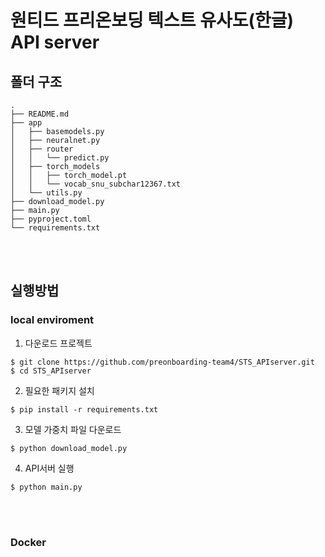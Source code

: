 # 원티드 프리온보딩 텍스트 유사도(한글) API server


## 폴더 구조
```
.
├── README.md
├── app
│   ├── basemodels.py
│   ├── neuralnet.py
│   ├── router
│   │   └── predict.py
│   ├── torch_models
│   │   ├── torch_model.pt
│   │   └── vocab_snu_subchar12367.txt
│   └── utils.py
├── download_model.py
├── main.py
├── pyproject.toml
└── requirements.txt
```

<br>
<br>

## 실행방법

### local enviroment

1. 다운로드 프로젝트
```console
$ git clone https://github.com/preonboarding-team4/STS_APIserver.git
$ cd STS_APIserver
```

2. 필요한 패키지 설치
```console
$ pip install -r requirements.txt
```

3. 모델 가중치 파일 다운로드
```console
$ python download_model.py
```

4. API서버 실행
```console
$ python main.py
```

<br>
<br>

### Docker


